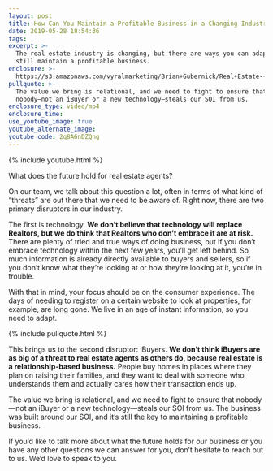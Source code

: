 ```yaml
---
layout: post
title: How Can You Maintain a Profitable Business in a Changing Industry?
date: 2019-05-28 18:54:36
tags:
excerpt: >-
  The real estate industry is changing, but there are ways you can adapt and
  still maintain a profitable business.
enclosure: >-
  https://s3.amazonaws.com/vyralmarketing/Brian+Gubernick/Real+Estate-+What+Does+the+Future+Hold+of+Real+Estate+Hold+for+Agents_.mp4
pullquote: >-
  The value we bring is relational, and we need to fight to ensure that
  nobody—not an iBuyer or a new technology—steals our SOI from us.
enclosure_type: video/mp4
enclosure_time:
use_youtube_image: true
youtube_alternate_image:
youtube_code: 2q8A6nDZQng
---
```


{% include youtube.html %}

What does the future hold for real estate agents?

On our team, we talk about this question a lot, often in terms of what kind of “threats” are out there that we need to be aware of. Right now, there are two primary disruptors in our industry.

The first is technology. **We don’t believe that technology will replace Realtors, but we do think that Realtors who don’t embrace it are at risk.** There are plenty of tried and true ways of doing business, but if you don’t embrace technology within the next few years, you’ll get left behind. So much information is already directly available to buyers and sellers, so if you don’t know what they’re looking at or how they’re looking at it, you’re in trouble.&nbsp;

With that in mind, your focus should be on the consumer experience. The days of needing to register on a certain website to look at properties, for example, are long gone. We live in an age of instant information, so you need to adapt.&nbsp;

{% include pullquote.html %}

This brings us to the second disruptor: iBuyers. **We don’t think iBuyers are as big of a threat to real estate agents as others do, because real estate is a relationship-based business.** People buy homes in places where they plan on raising their families, and they want to deal with someone who understands them and actually cares how their transaction ends up.&nbsp;

The value we bring is relational, and we need to fight to ensure that nobody—not an iBuyer or a new technology—steals our SOI from us. The business was built around our SOI, and it’s still the key to maintaining a profitable business.&nbsp;

If you’d like to talk more about what the future holds for our business or you have any other questions we can answer for you, don’t hesitate to reach out to us. We’d love to speak to you.